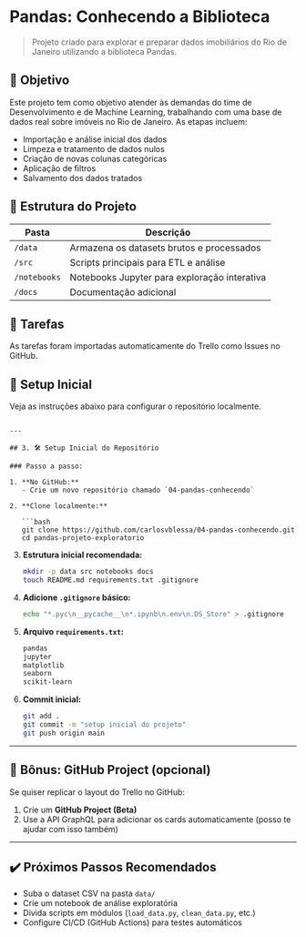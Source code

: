 # Pandas: Conhecendo a Biblioteca

> Projeto criado para explorar e preparar dados imobiliários do Rio de Janeiro utilizando a biblioteca Pandas.

## 🎯 Objetivo

Este projeto tem como objetivo atender às demandas do time de Desenvolvimento e de Machine Learning, trabalhando com uma base de dados real sobre imóveis no Rio de Janeiro. As etapas incluem:

- Importação e análise inicial dos dados
- Limpeza e tratamento de dados nulos
- Criação de novas colunas categóricas
- Aplicação de filtros
- Salvamento dos dados tratados

## 🧩 Estrutura do Projeto

| Pasta | Descrição |
|-------|-----------|
| `/data` | Armazena os datasets brutos e processados |
| `/src` | Scripts principais para ETL e análise |
| `/notebooks` | Notebooks Jupyter para exploração interativa |
| `/docs` | Documentação adicional |

## 📌 Tarefas

As tarefas foram importadas automaticamente do Trello como Issues no GitHub.

## 🚀 Setup Inicial

Veja as instruções abaixo para configurar o repositório localmente.
```

---

## 3. 🛠️ Setup Inicial do Repositório

### Passo a passo:

1. **No GitHub:**
   - Crie um novo repositório chamado `04-pandas-conhecendo`

2. **Clone localmente:**

   ```bash
   git clone https://github.com/carlosvblessa/04-pandas-conhecendo.git
   cd pandas-projeto-exploratorio
   ```

3. **Estrutura inicial recomendada:**

   ```bash
   mkdir -p data src notebooks docs
   touch README.md requirements.txt .gitignore
   ```

4. **Adicione `.gitignore` básico:**

   ```bash
   echo "*.pyc\n__pycache__\n*.ipynb\n.env\n.DS_Store" > .gitignore
   ```

5. **Arquivo `requirements.txt`:**

   ```txt
   pandas
   jupyter
   matplotlib
   seaborn
   scikit-learn
   ```

6. **Commit inicial:**

   ```bash
   git add .
   git commit -m "setup inicial do projeto"
   git push origin main
   ```

---

## 🎁 Bônus: GitHub Project (opcional)

Se quiser replicar o layout do Trello no GitHub:

1. Crie um **GitHub Project (Beta)**
2. Use a API GraphQL para adicionar os cards automaticamente (posso te ajudar com isso também)

---

## ✔️ Próximos Passos Recomendados

- Suba o dataset CSV na pasta `data/`
- Crie um notebook de análise exploratória
- Divida scripts em módulos (`load_data.py`, `clean_data.py`, etc.)
- Configure CI/CD (GitHub Actions) para testes automáticos


